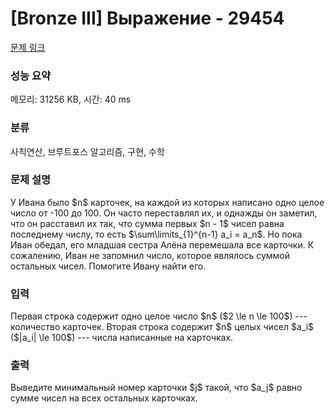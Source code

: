 # [Bronze III] Выражение - 29454 

[문제 링크](https://www.acmicpc.net/problem/29454) 

### 성능 요약

메모리: 31256 KB, 시간: 40 ms

### 분류

사칙연산, 브루트포스 알고리즘, 구현, 수학

### 문제 설명

<p>У Ивана было $n$ карточек, на каждой из которых написано одно целое число от -100 до 100. Он часто переставлял их, и однажды он заметил, что он расставил их так, что сумма первых $n - 1$ чисел равна последнему числу, то есть $\sum\limits_{1}^{n-1} a_i = a_n$. Но пока Иван обедал, его младшая сестра Алёна перемешала все карточки. К сожалению, Иван не запомнил число, которое являлось суммой остальных чисел. Помогите Ивану найти его.</p>

### 입력 

 <p>Первая строка содержит одно целое число $n$ ($2 \le n \le 100$) --- количество карточек. Вторая строка содержит $n$ целых чисел $a_i$ ($|a_i| \le 100$) --- числа написанные на карточках.</p>

### 출력 

 <p>Выведите минимальный номер карточки $j$ такой, что $a_j$ равно сумме чисел на всех остальных карточках.</p>

